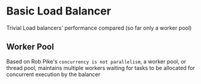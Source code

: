 # Basic Load Balancer

Trivial Load balancers' performance compared (so far only a worker pool)

## Worker Pool

Based on Rob Pike's `concurrency is not parallelism`, a worker pool, or thread pool, maintains multiple workers waiting for tasks to be allocated for concurrent execution by the balancer
